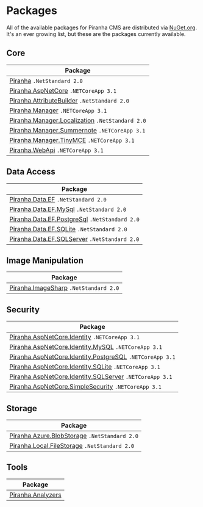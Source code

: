 # Packages

All of the available packages for Piranha CMS are distributed via [NuGet.org](https://nuget.org). It's an ever growing list, but these are the packages currently available.

## Core

| Package |
|---------|
| [Piranha](https://www.nuget.org/packages/Piranha/) <span class="float-right">`.NetStandard 2.0`</span> |
| [Piranha.AspNetCore](https://www.nuget.org/packages/Piranha.AspNetCore/) <span class="float-right">`.NETCoreApp 3.1`</span> |
| [Piranha.AttributeBuilder](https://www.nuget.org/packages/Piranha.AttributeBuilder/) <span class="float-right">`.NetStandard 2.0`</span> |
| [Piranha.Manager](https://www.nuget.org/packages/Piranha.Manager/) <span class="float-right">`.NETCoreApp 3.1`</span> |
| [Piranha.Manager.Localization](https://www.nuget.org/packages/Piranha.Manager.Localization/) <span class="float-right">`.NetStandard 2.0`</span> |
| [Piranha.Manager.Summernote](https://www.nuget.org/packages/Piranha.Manager.Summernote/) <span class="float-right">`.NETCoreApp 3.1`</span> |
| [Piranha.Manager.TinyMCE](https://www.nuget.org/packages/Piranha.Manager.TinyMCE/) <span class="float-right">`.NETCoreApp 3.1`</span> |
| [Piranha.WebApi](https://www.nuget.org/packages/Piranha.WebApi/) <span class="float-right">`.NETCoreApp 3.1`</span> |

## Data Access

| Package |
|---------|
| [Piranha.Data.EF](https://www.nuget.org/packages/Piranha.Data.EF/) <span class="float-right">`.NetStandard 2.0`</span> |
| [Piranha.Data.EF.MySql](https://www.nuget.org/packages/Piranha.Data.EF.MySql/) <span class="float-right">`.NetStandard 2.0`</span> |
| [Piranha.Data.EF.PostgreSql](https://www.nuget.org/packages/Piranha.Data.EF.PostgreSql/) <span class="float-right">`.NetStandard 2.0`</span> |
| [Piranha.Data.EF.SQLite](https://www.nuget.org/packages/Piranha.Data.EF.SQLite/) <span class="float-right">`.NetStandard 2.0`</span> |
| [Piranha.Data.EF.SQLServer](https://www.nuget.org/packages/Piranha.Data.EF.SQLServer/) <span class="float-right">`.NetStandard 2.0`</span> |

## Image Manipulation

| Package |
|---------|
| [Piranha.ImageSharp](https://www.nuget.org/packages/Piranha.ImageSharp/) <span class="float-right">`.NetStandard 2.0`</span> |

## Security

| Package |
|---------|
| [Piranha.AspNetCore.Identity](https://www.nuget.org/packages/Piranha.AspNetCore.Identity/)  <span class="float-right">`.NETCoreApp 3.1`</span> |
| [Piranha.AspNetCore.Identity.MySQL](https://www.nuget.org/packages/Piranha.AspNetCore.Identity.MySQL/)  <span class="float-right">`.NETCoreApp 3.1`</span> |
| [Piranha.AspNetCore.Identity.PostgreSQL](https://www.nuget.org/packages/Piranha.AspNetCore.Identity.PostgreSQL/)  <span class="float-right">`.NETCoreApp 3.1`</span> |
| [Piranha.AspNetCore.Identity.SQLite](https://www.nuget.org/packages/Piranha.AspNetCore.Identity.SQLite/)  <span class="float-right">`.NETCoreApp 3.1`</span> |
| [Piranha.AspNetCore.Identity.SQLServer](https://www.nuget.org/packages/Piranha.AspNetCore.Identity.SQLServer/)  <span class="float-right">`.NETCoreApp 3.1`</span> |
| [Piranha.AspNetCore.SimpleSecurity](https://www.nuget.org/packages/Piranha.AspNetCore.SimpleSecurity/)  <span class="float-right">`.NETCoreApp 3.1`</span> |

## Storage

| Package |
|---------|
| [Piranha.Azure.BlobStorage](https://www.nuget.org/packages/Piranha.Azure.BlobStorage/) <span class="float-right">`.NetStandard 2.0`</span> |
| [Piranha.Local.FileStorage](https://www.nuget.org/packages/Piranha.Local.FileStorage/) <span class="float-right">`.NetStandard 2.0`</span> |

## Tools

| Package |
|---------|
| [Piranha.Analyzers](https://www.nuget.org/packages/Piranha.Analyzers/) |

